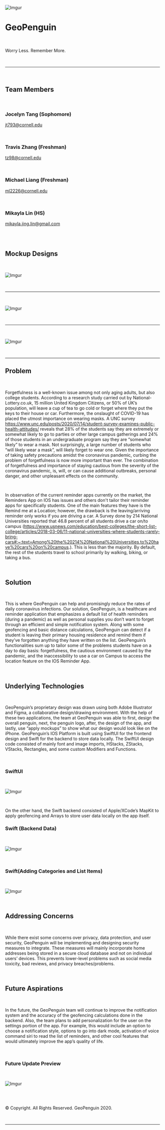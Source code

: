 ![Imgur](https://i.imgur.com/jLVFaqJ.png)

# __**GeoPenguin**__

<br>

Worry Less. Remember More.

<br>

___

<br>



## Team Members

<Br> 
  

### Jocelyn Tang (Sophomore)
jt793@cornell.edu
  



<br>


### Travis Zhang (Freshman)
tz98@cornell.edu
  

<br>


### Michael Liang (Freshman)
ml2226@cornell.edu

  
  <br>


### Mikayla Lin (HS)
mikayla.jing.lin@gmail.com


<br>

<br>

## Mockup Designs

<br>

![Imgur](https://i.imgur.com/dZjlle1.jpg)

<br>

___

<br>

![Imgur](https://i.imgur.com/wdpTa6n.jpg)

<br>

___


<br>

![Imgur](https://i.imgur.com/D8XpRkV.jpg)

<br>

___

## Problem

<br>

Forgetfulness is a well-known issue among not only aging adults, but also college students. According to a research study carried out by National-Lottery.co.uk, 15 million United Kingdom Citizens, or 50% of UK’s population, will leave a cup of tea to go cold or forget where they put the keys to their house or car. Furthermore, the onslaught of COVID-19 has placed the utmost importance on wearing masks. A UNC survey https://www.unc.edu/posts/2020/07/14/student-survey-examines-public-health-attitudes/ reveals that 28% of the students say they are extremely or somewhat likely to go to parties or other large campus gatherings and 24% of those students in an undergraduate program say they are “somewhat likely” to wear a mask. Not surprisingly, a large number of students who “will likely wear a mask”, will likely forget to wear one. Given the importance of taking safety precautions amidst the coronavirus pandemic, curbing the problem of forgetfulness is now more important than ever. The combination of forgetfulness and importance of staying cautious from the severity of the coronavirus pandemic, is, will, or can cause additional outbreaks, personal danger, and other unpleasant effects on the community.  


<br>

In observation of the current reminder apps currently on the market, the Reminders App on IOS has issues and others don't tailor their reminder apps for specifically students. One of the main features they have is the Remind me at a Location; however, the drawback is the leaving/arriving reminder only works if you are driving a car. A Survey done by 214 National Universities reported that 46.8 percent of all students drive a car on/to campus (https://www.usnews.com/education/best-colleges/the-short-list-college/articles/2018-03-06/11-national-universities-where-students-rarely-bring-cars#:~:text=Among%20the%20214%20National%20Universities,to%20have%20cars%20on%20campus.). This is less than the majority. By default, the rest of the students travel to school primarily by walking, biking, or taking a bus. 


<br>

## Solution

<br>

This is where GeoPenguin can help and promisingly reduce the rates of daily coronavirus infections. Our solution, GeoPenguin, is a healthcare and reminder application that emphasizes a default list of health reminders (during a pandemic) as well as personal supplies you don’t want to forget through an efficient and simple notification system. Along with some geofencing and basic distance calculations, GeoPenguin can detect if a student is leaving their primary housing residence and remind them if they’ve forgotten anything they have written on the list. GeoPenguin’s functionalities sum up to tailor some of the problems students have on a day to day basis: forgetfulness, the cautious environment caused by the pandemic, and the inaccessibility to use a car on Campus to access the location feature on the IOS Reminder App.

<br>

## Underlying Technologies

<br>

GeoPenguin’s proprietary design was drawn using both Adobe Illustrator and Figma, a collaborative design/drawing environment. With the help of these two applications, the team at GeoPenguin was able to first, design the overall penguin, next, the penguin logo, after, the design of the app, and lastly, use “apply mockups” to show what our design would look like on the iPhone. GeoPenguin’s IOS Platform is built using SwiftUI for the frontend design and Swift for the backend to store data locally. The SwiftUI design code consisted of mainly font and image imports, HStacks, ZStacks, VStacks, Rectangles, and some custom Modifiers and Functions. 

<br>

### SwiftUI

<br>

![Imgur](https://i.imgur.com/6mwOHdn.png)

<br>

On the other hand, the Swift backend consisted of Apple/XCode’s MapKit to apply geofencing and Arrays to store user data locally on the app itself. 

### Swift (Backend Data)

<br>

![Imgur](https://i.imgur.com/23bg5GI.png)

<br>

### Swift(Adding Categories and List Items)

<br>

![Imgur](https://i.imgur.com/3aNT9ru.png)

<br>

## Addressing Concerns

<br>

While there exist some concerns over privacy, data protection, and user security, GeoPenguin will be implementing and designing security measures to integrate. These measures will mainly incorporate home addresses being stored in a secure cloud database and not on individual users’ devices. This prevents lower-level problems such as social media toxicity, bad reviews, and privacy breaches/problems. 

<br>

## Future Aspirations

<br>

In the future, the GeoPenguin team will continue to improve the notification system and the accuracy of the geofencing calculations done in the backend. Also, the team plans to add personalization for the user on the settings portion of the app. For example, this would include an option to choose a notification style, options to go into dark mode, activation of voice command siri to read the list of reminders, and other cool features that would ultimately improve the app’s quality of life.

<br>

### Future Update Preview

<br>

![Imgur](https://i.imgur.com/OifR4EN.png)

<br>

<br>

© Copyright. All Rights Reserved. GeoPenguin 2020.


<br>

____


<br>





